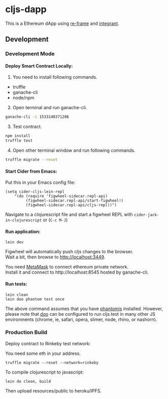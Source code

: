 # cljs-dapp

This is a Ethereum dApp using [re-frame](https://github.com/Day8/re-frame) and [integrant](https://github.com/weavejester/integrant).

## Development

### Development Mode

#### Deploy Smart Contract Locally:

1. You need to install following commands.

* truffle
* ganache-cli
* node/npm

2. Open terminal and run ganache-cli.

```sh
ganache-cli -i 1533140371286
```

3. Test contract.

```sh
npm install
truffle test
```

4. Open other terminal window and run following commands.

```sh
truffle migrate --reset
```

#### Start Cider from Emacs:

Put this in your Emacs config file:

```
(setq cider-cljs-lein-repl
    "(do (require 'figwheel-sidecar.repl-api)
         (figwheel-sidecar.repl-api/start-figwheel!)
         (figwheel-sidecar.repl-api/cljs-repl))")
```

Navigate to a clojurescript file and start a figwheel REPL with `cider-jack-in-clojurescript` or (`C-c M-J`)

#### Run application:

```
lein dev
```

Figwheel will automatically push cljs changes to the browser.  
Wait a bit, then browse to [http://localhost:3449](http://localhost:3449).

You need [MetaMask](https://metamask.io/) to connect ethereum private network.  
Install it and connect to http://localhost:8545 hosted by ganache-cli.

#### Run tests:

```
lein clean
lein doo phantom test once
```

The above command assumes that you have [phantomjs](https://www.npmjs.com/package/phantomjs) installed. However, please note that [doo](https://github.com/bensu/doo) can be configured to run cljs.test in many other JS environments (chrome, ie, safari, opera, slimer, node, rhino, or nashorn).

### Production Build

Deploy contract to Rinkeby test network:

You need some eth in your address.

```
truffle migrate --reset --network=rinkeby
```

To compile clojurescript to javascript:

```
lein do clean, build
```

Then upload resources/public to heroku/IPFS.
